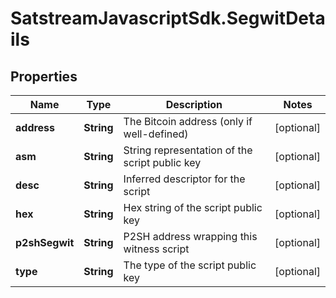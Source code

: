 # SatstreamJavascriptSdk.SegwitDetails

## Properties
Name | Type | Description | Notes
------------ | ------------- | ------------- | -------------
**address** | **String** | The Bitcoin address (only if well-defined) | [optional] 
**asm** | **String** | String representation of the script public key | [optional] 
**desc** | **String** | Inferred descriptor for the script | [optional] 
**hex** | **String** | Hex string of the script public key | [optional] 
**p2shSegwit** | **String** | P2SH address wrapping this witness script | [optional] 
**type** | **String** | The type of the script public key | [optional] 
